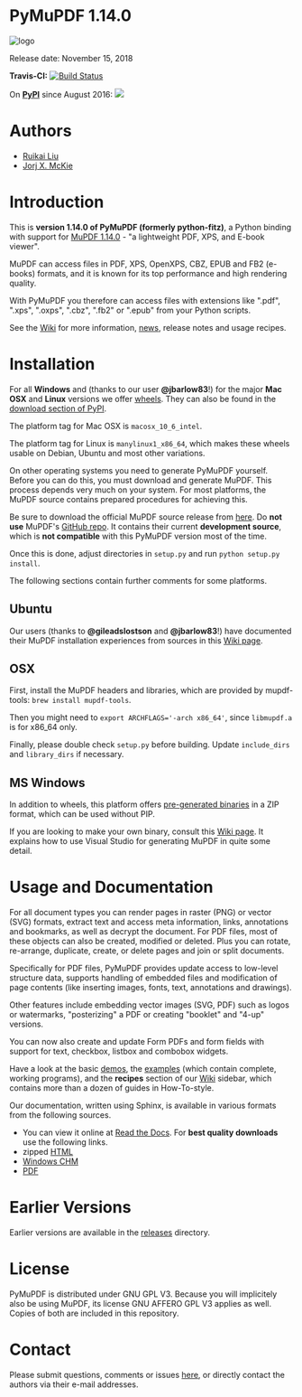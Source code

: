 # PyMuPDF 1.14.0

![logo](https://github.com/rk700/PyMuPDF/blob/master/demo/pymupdf.jpg)

Release date: November 15, 2018

**Travis-CI:** [![Build Status](https://travis-ci.org/JorjMcKie/py-mupdf.svg?branch=master)](https://travis-ci.org/JorjMcKie/py-mupdf)

On **[PyPI](https://pypi.org/project/PyMuPDF)** since August 2016: [![](https://pepy.tech/badge/pymupdf)](https://pepy.tech/project/pymupdf)

# Authors
* [Ruikai Liu](mailto:lrk700@gmail.com)
* [Jorj X. McKie](mailto:jorj.x.mckie@outlook.de)

# Introduction

This is **version 1.14.0 of PyMuPDF (formerly python-fitz)**, a Python binding with support for [MuPDF 1.14.0](http://mupdf.com/) - "a lightweight PDF, XPS, and E-book viewer".

MuPDF can access files in PDF, XPS, OpenXPS, CBZ, EPUB and FB2 (e-books) formats, and it is known for its top performance and high rendering quality.

With PyMuPDF you therefore can access files with extensions like ".pdf", ".xps", ".oxps", ".cbz", ".fb2" or ".epub" from your Python scripts.

See the [Wiki](https://github.com/rk700/PyMuPDF/wiki) for more information, [news](https://github.com/rk700/PyMuPDF/wiki/Change-and-News-Log), release notes and usage recipes.

# Installation

For all **Windows** and (thanks to our user **@jbarlow83**!) for the major **Mac OSX** and **Linux** versions we offer [wheels](https://github.com/rk700/PyMuPDF/releases/latest). They can also be found in the [download section of PyPI](https://pypi.org/project/PyMuPDF/#files).

The platform tag for Mac OSX is `macosx_10_6_intel`.

The platform tag for Linux is `manylinux1_x86_64`, which makes these wheels usable on Debian, Ubuntu and most other variations.

On other operating systems you need to generate PyMuPDF yourself. Before you can do this, you must download and generate MuPDF. This process depends very much on your system. For most platforms, the MuPDF source contains prepared procedures for achieving this.

Be sure to download the official MuPDF source release from [here](https://mupdf.com/downloads). Do **not use** MuPDF's [GitHub repo](https://github.com/ArtifexSoftware/mupdf). It contains their current **development source**, which is **not compatible** with this PyMuPDF version most of the time.

Once this is done, adjust directories in ``setup.py`` and run ``python setup.py install``.

The following sections contain further comments for some platforms.

## Ubuntu
Our users (thanks to **@gileadslostson** and **@jbarlow83**!) have documented their MuPDF installation experiences from sources in this [Wiki page](https://github.com/rk700/PyMuPDF/wiki/Experience-from-an-Ubuntu-installation).

## OSX
First, install the MuPDF headers and libraries, which are provided by mupdf-tools: ``brew install mupdf-tools``.

Then you might need to ``export ARCHFLAGS='-arch x86_64'``, since ``libmupdf.a`` is for x86_64 only.

Finally, please double check ``setup.py`` before building. Update ``include_dirs`` and ``library_dirs`` if necessary.

## MS Windows

In addition to wheels, this platform offers [pre-generated binaries](https://github.com/JorjMcKie/PyMuPDF-Optional-Material) in a ZIP format, which can be used without PIP.

If you are looking to make your own binary, consult this [Wiki page](https://github.com/rk700/PyMuPDF/wiki/Windows-Binaries-Generation). It explains how to use Visual Studio for generating MuPDF in quite some detail.

# Usage and Documentation
For all document types you can render pages in raster (PNG) or vector (SVG) formats, extract text and access meta information, links, annotations and bookmarks, as well as decrypt the document. For PDF files, most of these objects can also be created, modified or deleted. Plus you can rotate, re-arrange, duplicate, create, or delete pages and join or split documents.

Specifically for PDF files, PyMuPDF provides update access to low-level structure data, supports handling of embedded files and modification of page contents (like inserting images, fonts, text, annotations and drawings).

Other features include embedding vector images (SVG, PDF) such as logos or watermarks, "posterizing" a PDF or creating "booklet" and "4-up" versions.

You can now also create and update Form PDFs and form fields with support for text, checkbox, listbox and combobox widgets.

Have a look at the basic [demos](https://github.com/rk700/PyMuPDF/tree/master/demo), the [examples](https://github.com/rk700/PyMuPDF/tree/master/examples) (which contain complete, working programs), and the **recipes** section of our [Wiki](https://github.com/rk700/PyMuPDF/wiki) sidebar, which contains more than a dozen of guides in How-To-style.

Our documentation, written using Sphinx, is available in various formats from the following sources.

* You can view it online at [Read the Docs](https://pymupdf.readthedocs.io/). For **best quality downloads** use the following links.
* zipped [HTML](https://github.com/rk700/PyMuPDF/tree/master/doc/html.zip)
* [Windows CHM](https://github.com/JorjMcKie/PyMuPDF-optional-material/tree/master/doc/PyMuPDF.chm)
* [PDF](https://github.com/rk700/PyMuPDF/blob/master/doc/PyMuPDF.pdf)

# Earlier Versions
Earlier versions are available in the [releases](https://github.com/rk700/PyMuPDF/releases) directory.

# License
PyMuPDF is distributed under GNU GPL V3. Because you will implicitely also be using MuPDF, its license GNU AFFERO GPL V3 applies as well. Copies of both are included in this repository.

# Contact

Please submit questions, comments or issues [here](https://github.com/rk700/PyMuPDF/issues), or directly contact the authors via their e-mail addresses.
